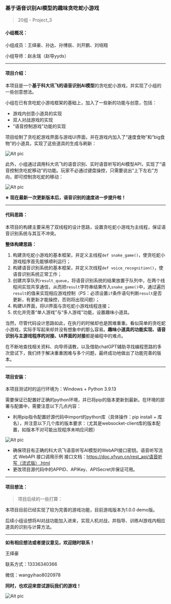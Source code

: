 ### 基于语音识别AI模型的趣味贪吃蛇小游戏

> 20组 - Project_3

#### 小组概况：

小组成员：王绎豪、孙达、孙博辰、刘开鹏、刘培翔

小组导师：赵永瑞（赵导yyds）

---

#### 项目介绍：

本项目是一个**基于科大讯飞的语音识别AI模型**的贪吃蛇小游戏，并实现了小组的一些创意想法。

小组在已有贪吃蛇小游戏框架的基础上，加入了一些新的功能与创意，包括：

- 游戏内创意小道具的实现
- 双人对战游戏的实现
- “语音控制游戏”功能的实现

项目绘制了贪吃蛇游戏界面与游戏UI界面，并在游戏内加入了“速度食物”和“big食物”的小道具，实现了这些道具的生成与刷新：

![Alt pic](https://github.com/Yukiiceeee/Pictures/blob/master/%E5%9B%BE%E7%89%871.jpg?raw=true)

此外，小组通过调用科大讯飞的语音识别、实时语音听写的AI模型API，实现了“语音控制贪吃蛇移动”的功能。玩家不必通过键盘操控，只需要说出“上下左右”方向，即可控制贪吃蛇的移动：

![Alt pic](https://github.com/Yukiiceeee/Pictures/blob/master/%E5%9B%BE%E7%89%872.jpg?raw=true)

**※ 现在最新一次更新版本后，语音识别的速度进一步提升啦！**

---

#### 代码思路：

本项目的构建主要采用了双线程的设计思路，设置贪吃蛇小游戏为主线程，保证语音识别系统与其互不冲突。

**整体构建思路：**

1. 构建贪吃蛇小游戏的基本框架，并定义主线程`def snake_game()`，使贪吃蛇小游戏程序首先能够顺利运行；
2. 构建语音识别系统的基本框架，并定义次线程`def voice_recognition()`，使语音识别系统正常工作；
3. 创建共享队列`result_queue`，将语音识别系统的结果放置于队列中，在两个线程间实现共享通信，从而把`result`字符串结果传入`snake_game()`中，通过遍历`result`的值来实现相应游戏控制（PS：必须设置`if`条件语句判断`result`是否更新，有更新才能操控，否则将出现问题）；
4. 构建UI界面，将UI界面与贪吃蛇小游戏线程连接；
5. 优化并完善“单人游戏”与“多人游戏”功能，设置趣味小道具。

当然，尽管代码设计思路如此，在执行的时候却也是困难重重。看似简单的贪吃蛇小游戏，实际手写起来却并没有想象中的那么容易。**趣味小道具的功能实现、语音识别与主游戏程序的对接、UI界面的对接**都是编程中的难点。

在不断地查找相关资料、向导师请教，以及借助chatGPT辅助寻找编程思路的多次尝试下，我们终于解决重重困难与多个问题，最终成功地做出了功能完善的版本。

---

#### 项目安装：

本项目测试时的运行环境为：Windows + Python 3.9.13

需要保证已配置好正确的python环境，并已将pip的版本更新到最新。在环境的部署与配置中，需要注意以下几点内容：

- 利用pip指令配置好源代码中import的python库（具体操作：pip install + 库名），并注意以下几个库的版本要求：（尤其是websocket-client库的版本配置，如版本不对可能出现程序未响应问题）

![Alt pic](https://github.com/Yukiiceeee/Pictures/blob/master/%E5%9B%BE%E7%89%873.jpg?raw=true)

- 确保项目有正确的科大讯飞语音听写AI模型的WebAPI接口密钥。语音听写流式 WebAPI 接口调用示例 接口文档：https://doc.xfyun.cn/rest_api/语音听写（流式版）.html
- 更改项目源代码中的APPID、APIKey、APISecret并保证可用。

---

#### 项目想法：

> 项目后续的一些打算：

本项目目前已经实现了较为完善的游戏功能，目前游戏版本为1.0.0 demo版。

后续小组设想将AI对战功能加入进来，实现人机对战，并指导、训练AI游戏内相应道具的识别与计算方法。

---

**如有相应想法或者提议意见，欢迎随时联系！**

王绎豪

联系方式：13336340366

微信：wangyihao8020978

**同时，也欢迎来尝试游玩我们的游戏！**

![Alt pic](https://github.com/Yukiiceeee/Pictures/blob/master/%E5%9B%BE%E7%89%874.jpg?raw=true)
